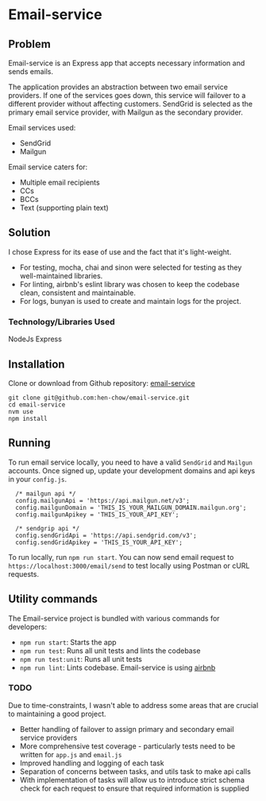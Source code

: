 # Email-service

## Problem
Email-service is an Express app that accepts necessary information and sends emails. 

The application provides an abstraction between two email service providers. If one of the services goes down, this service will failover to a different provider without affecting customers. SendGrid is selected as the primary email service provider, with Mailgun as the secondary provider.

Email services used:
- SendGrid
- Mailgun

Email service caters for:
- Multiple email recipients
- CCs
- BCCs
- Text (supporting plain text)

## Solution
I chose Express for its ease of use and the fact that it's light-weight. 

* For testing, mocha, chai and sinon were selected for testing as they well-maintained libraries. 
* For linting, airbnb's eslint library was chosen to keep the codebase clean, consistent and maintainable.
* For logs, bunyan is used to create and maintain logs for the project.


### Technology/Libraries Used
NodeJs
Express

## Installation
Clone or download from Github repository: [email-service](https://github.com/hen-chow/email-service)

```
git clone git@github.com:hen-chow/email-service.git
cd email-service
nvm use
npm install
```

## Running
To run email service locally, you need to have a valid `SendGrid` and `Mailgun` accounts. Once signed up, update your development domains and api keys in your `config.js`.

```
  /* mailgun api */
  config.mailgunApi = 'https://api.mailgun.net/v3';
  config.mailgunDomain = 'THIS_IS_YOUR_MAILGUN_DOMAIN.mailgun.org';
  config.mailgunApikey = 'THIS_IS_YOUR_API_KEY';

  /* sendgrip api */
  config.sendGridApi = 'https://api.sendgrid.com/v3';
  config.sendGridApikey = 'THIS_IS_YOUR_API_KEY';
```

To run locally, run `npm run start`. You can now send email request to `https://localhost:3000/email/send` to test locally using Postman or cURL requests.

## Utility commands
The Email-service project is bundled with various commands for developers:
* `npm run start`: Starts the app
* `npm run test`: Runs all unit tests and lints the codebase
* `npm run test:unit`: Runs all unit tests
* `npm run lint`: Lints codebase. Email-service is using [airbnb](https://github.com/airbnb/javascript/tree/master/packages/eslint-config-airbnb)

### TODO
Due to time-constraints, I wasn't able to address some areas that are crucial to maintaining a good project.
* Better handling of failover to assign primary and secondary email service providers
* More comprehensive test coverage - particularly tests need to be written for `app.js` and `email.js`
* Improved handling and logging of each task
* Separation of concerns between tasks, and utils task to make api calls
* With implementation of tasks will allow us to introduce strict schema check for each request to ensure that required information is supplied



